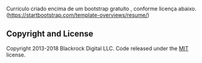 Curriculo criado encima de um bootstrap gratuito , conforme licença abaixo.
(https://startbootstrap.com/template-overviews/resume/)

## Copyright and License

Copyright 2013-2018 Blackrock Digital LLC. Code released under the [MIT](https://github.com/BlackrockDigital/startbootstrap-resume/blob/gh-pages/LICENSE) license.
